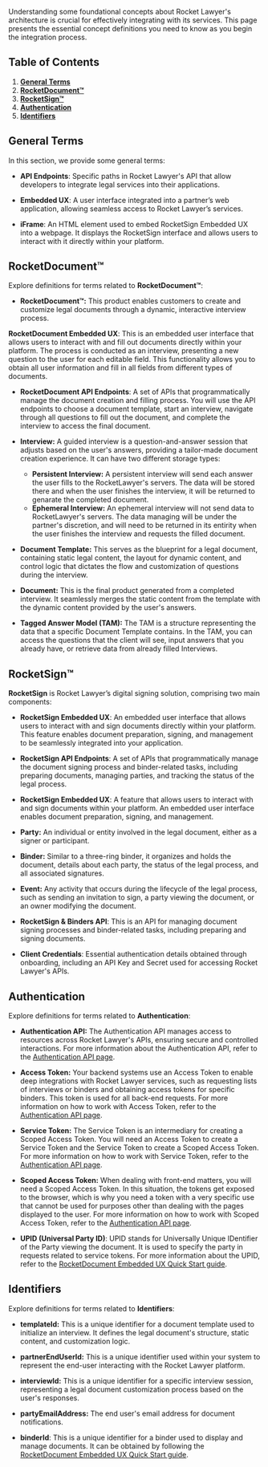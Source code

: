 Understanding some foundational concepts about Rocket Lawyer's architecture is crucial for effectively integrating with its services. This page presents the essential concept definitions you need to know as you begin the integration process.

## Table of Contents

1. [**General Terms**](#general-terms)   
2. [**RocketDocument™**](#rocketdocument)   
3. [**RocketSign™**](#rocketsign)   
4. [**Authentication**](#authentication)  
5. [**Identifiers**](#identifiers)

## General Terms

In this section, we provide some general terms:

- **API Endpoints**: Specific paths in Rocket Lawyer's API that allow developers to integrate legal services into their applications.

- **Embedded UX**: A user interface integrated into a partner’s web application, allowing seamless access to Rocket Lawyer’s services.

- **iFrame**: An HTML element used to embed RocketSign Embedded UX into a webpage. It displays the RocketSign interface and allows users to interact with it directly within your platform.

## RocketDocument™

Explore definitions for terms related to **RocketDocument™**:

- **RocketDocument™:** This product enables customers to create and customize legal documents through a dynamic, interactive interview process. 

**RocketDocument Embedded UX**: This is an embedded user interface that allows users to interact with and fill out documents directly within your platform. The process is conducted as an interview, presenting a new question to the user for each editable field. This functionality allows you to obtain all user information and fill in all fields from different types of documents.

- **RocketDocument API Endpoints**: A set of APIs that programmatically manage the document creation and filling process. You will use the API endpoints to choose a document template, start an interview, navigate through all questions to fill out the document, and complete the interview to access the final document.

- **Interview:** A guided interview is a question-and-answer session that adjusts based on the user's answers, providing a tailor-made document creation experience. It can have two different storage types:
    - **Persistent Interview:** A persistent interview will send each answer the user fills to the RocketLawyer's servers. The data will be stored there and when the user finishes the interview, it will be returned to genarate the completed document.
    - **Ephemeral Interview:** An ephemeral interview will not send data to RocketLawyer's servers. The data managing will be under the partner's discretion, and will need to be returned in its entirity when the user finishes the interview and requests the filled document.

- **Document Template:** This serves as the blueprint for a legal document, containing static legal content, the layout for dynamic content, and control logic that dictates the flow and customization of questions during the interview.

- **Document:** This is the final product generated from a completed interview. It seamlessly merges the static content from the template with the dynamic content provided by the user's answers.

- **Tagged Answer Model (TAM):** The TAM is a structure representing the data that a specific Document Template contains. In the TAM, you can access the questions that the client will see, input answers that you already have, or retrieve data from already filled Interviews.

## RocketSign™

**RocketSign** is Rocket Lawyer’s digital signing solution, comprising two main components:

- **RocketSign Embedded UX**: An embedded user interface that allows users to interact with and sign documents directly within your platform. This feature enables document preparation, signing, and management to be seamlessly integrated into your application.

- **RocketSign API Endpoints**: A set of APIs that programmatically manage the document signing process and binder-related tasks, including preparing documents, managing parties, and tracking the status of the legal process.

- **RocketSign Embedded UX**: A feature that allows users to interact with and sign documents within your platform. An embedded user interface enables document preparation, signing, and management.

- **Party:** An individual or entity involved in the legal document, either as a signer or participant.

- **Binder:** Similar to a three-ring binder, it organizes and holds the document, details about each party, the status of the legal process, and all associated signatures.

- **Event:** Any activity that occurs during the lifecycle of the legal process, such as sending an invitation to sign, a party viewing the document, or an owner modifying the document.

- **RocketSign & Binders API**: This is an API for managing document signing processes and binder-related tasks, including preparing and signing documents.

- **Client Credentials**: Essential authentication details obtained through onboarding, including an API Key and Secret used for accessing Rocket Lawyer's APIs.

## Authentication

Explore definitions for terms related to **Authentication**:

- **Authentication API:** The Authentication API manages access to resources across Rocket Lawyer's APIs, ensuring secure and controlled interactions. For more information about the Authentication API, refer to the [Authentication API page](https://developer.rocketlawyer.com/docs/partner-auth-service-product-sandbox/1/overview).

- **Access Token:** Your backend systems use an Access Token to enable deep integrations with Rocket Lawyer services, such as requesting lists of interviews or binders and obtaining access tokens for specific binders. This token is used for all back-end requests. For more information on how to work with Access Token, refer to the [Authentication API page](https://developer.rocketlawyer.com/docs/partner-auth-service-product-sandbox/1/overview).

- **Service Token:** The Service Token is an intermediary for creating a Scoped Access Token. You will need an Access Token to create a Service Token and the Service Token to create a Scoped Access Token. For more information on how to work with Service Token, refer to the [Authentication API page](https://developer.rocketlawyer.com/docs/partner-auth-service-product-sandbox/1/overview).

- **Scoped Access Token:** When dealing with front-end matters, you will need a Scoped Access Token. In this situation, the tokens get exposed to the browser, which is why you need a token with a very specific use that cannot be used for purposes other than dealing with the pages displayed to the user. For more information on how to work with Scoped Access Token, refer to the [Authentication API page](https://developer.rocketlawyer.com/docs/partner-auth-service-product-sandbox/1/overview).

- **UPID (Universal Party ID)**: UPID stands for Universally Unique IDentifier of the Party viewing the document. It is used to specify the party in requests related to service tokens. For more information about the UPID, refer to the [RocketDocument Embedded UX Quick Start guide](https://developer.rocketlawyer.com/rocketsign-embedded-ux).

## **Identifiers**

Explore definitions for terms related to **Identifiers**:

- **templateId:** This is a unique identifier for a document template used to initialize an interview. It defines the legal document's structure, static content, and customization logic.

- **partnerEndUserId:** This is a unique identifier used within your system to represent the end-user interacting with the Rocket Lawyer platform.

- **interviewId:** This is a unique identifier for a specific interview session, representing a legal document customization process based on the user's responses.

- **partyEmailAddress:** The end user's email address for document notifications.

- **binderId**: This is a unique identifier for a binder used to display and manage documents. It can be obtained by following the [RocketDocument Embedded UX Quick Start guide](https://developer.rocketlawyer.com/rocketdocument-embedded-ux).
